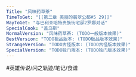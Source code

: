 ```yaml
---
Title: "风味药草茶"
TimeToGet: "[[第二章 美丽的翡翠公都#5 29]]"
WayToGet: "与巴利亚哈特贵族街宅邸2罗娜对话"
SpecialCook: "盖乌斯"
NormalVersion: "风味药草茶: (TODO一般版本效果)"
BestVersion: "TODO极品版本: (TODO极品版本效果)"
StrangeVersion: "TODO古怪版本: (TODO古怪版本效果)"
SpecialVersion: "TODO独门版本: (TODO独门版本效果)"
---
```


#英雄传说/闪之轨迹/笔记/食谱 